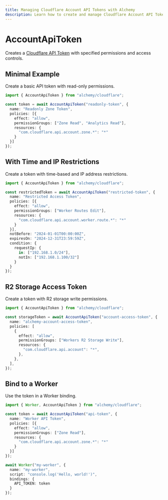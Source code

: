 ```yaml
---
title: Managing Cloudflare Account API Tokens with Alchemy
description: Learn how to create and manage Cloudflare Account API Tokens using Alchemy for secure access to the Cloudflare API.
---
```


# AccountApiToken

Creates a [Cloudflare API Token](https://developers.cloudflare.com/api/tokens/) with specified permissions and access controls.

## Minimal Example

Create a basic API token with read-only permissions.

```ts
import { AccountApiToken } from "alchemy/cloudflare";

const token = await AccountApiToken("readonly-token", {
  name: "Readonly Zone Token",
  policies: [{
    effect: "allow",
    permissionGroups: ["Zone Read", "Analytics Read"],
    resources: {
      "com.cloudflare.api.account.zone.*": "*"
    }
  }]
});
```

## With Time and IP Restrictions

Create a token with time-based and IP address restrictions.

```ts
import { AccountApiToken } from "alchemy/cloudflare";

const restrictedToken = await AccountApiToken("restricted-token", {
  name: "Restricted Access Token", 
  policies: [{
    effect: "allow",
    permissionGroups: ["Worker Routes Edit"],
    resources: {
      "com.cloudflare.api.account.worker.route.*": "*"
    }
  }],
  notBefore: "2024-01-01T00:00:00Z",
  expiresOn: "2024-12-31T23:59:59Z",
  condition: {
    requestIp: {
      in: ["192.168.1.0/24"],
      notIn: ["192.168.1.100/32"]
    }
  }
});
```

## R2 Storage Access Token

Create a token with R2 storage write permissions.

```ts
import { AccountApiToken } from "alchemy/cloudflare";

const storageToken = await AccountApiToken("account-access-token", {
  name: "alchemy-account-access-token",
  policies: [
    {
      effect: "allow",
      permissionGroups: ["Workers R2 Storage Write"],
      resources: {
        "com.cloudflare.api.account": "*",
      },
    },
  ],
});
```

## Bind to a Worker

Use the token in a Worker binding.

```ts
import { Worker, AccountApiToken } from "alchemy/cloudflare";

const token = await AccountApiToken("api-token", {
  name: "Worker API Token",
  policies: [{
    effect: "allow", 
    permissionGroups: ["Zone Read"],
    resources: {
      "com.cloudflare.api.account.zone.*": "*" 
    }
  }]
});

await Worker("my-worker", {
  name: "my-worker",
  script: "console.log('Hello, world!')",
  bindings: {
    API_TOKEN: token
  }
});
```